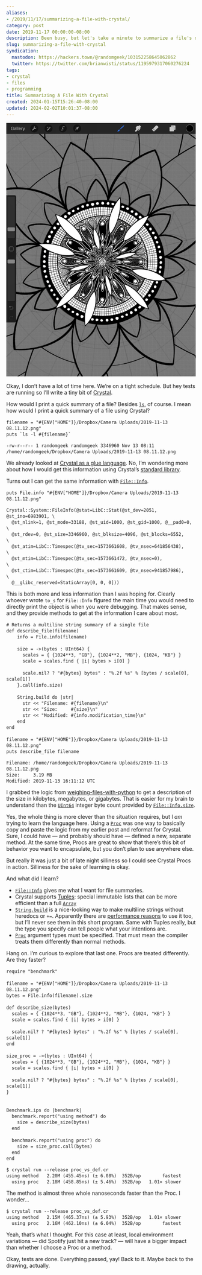 ```yaml
---
aliases:
- /2019/11/17/summarizing-a-file-with-crystal/
category: post
date: 2019-11-17 00:00:00-08:00
description: Been busy, but let's take a minute to summarize a file's details with [Crystal](https://crystal-lang.org/)
slug: summarizing-a-file-with-crystal
syndication:
  mastodon: https://hackers.town/@randomgeek/103152258645062862
  twitter: https://twitter.com/brianwisti/status/1195979317060276224
tags:
- crystal
- files
- programming
title: Summarizing A File With Crystal
created: 2024-01-15T15:26:40-08:00
updated: 2024-02-02T10:01:37-08:00
---
```


![attachments/img/2019/cover-2019-11-17.png](../../../attachments/img/2019/cover-2019-11-17.png)

Okay, I don’t have a lot of time here. We’re on a tight schedule. But hey tests are running so I’ll write a tiny bit of [Crystal](../../../card/Crystal.md).

How would I print a quick summary of a file? Besides [`ls`](http://www.man7.org/linux/man-pages/man1/ls.1.html), of course. I mean how would I print a quick summary of a file using Crystal?

````crystal
filename = "#{ENV["HOME"]}/Dropbox/Camera Uploads/2019-11-13 08.11.12.png"
puts `ls -l #{filename}`
````

````
-rw-r--r-- 1 randomgeek randomgeek 3346960 Nov 13 08:11 /home/randomgeek/Dropbox/Camera Uploads/2019-11-13 08.11.12.png
````

We already looked at [Crystal as a glue language](../08/trying-the-crystal-language.md). No, I’m wondering more about how I would get this information using Crystal’s [standard library](https://crystal-lang.org/api/).

Turns out I can get the same information with [`File::Info`](https://crystal-lang.org/api/File/Info.html).

````crystal
puts File.info "#{ENV["HOME"]}/Dropbox/Camera Uploads/2019-11-13 08.11.12.png"
````

````
Crystal::System::FileInfo(@stat=LibC::Stat(@st_dev=2051, @st_ino=6983901, \
  @st_nlink=1, @st_mode=33188, @st_uid=1000, @st_gid=1000, @__pad0=0,     \
  @st_rdev=0, @st_size=3346960, @st_blksize=4096, @st_blocks=6552,        \
  @st_atim=LibC::Timespec(@tv_sec=1573661608, @tv_nsec=641856438),        \
  @st_mtim=LibC::Timespec(@tv_sec=1573661472, @tv_nsec=0),                \
  @st_ctim=LibC::Timespec(@tv_sec=1573661609, @tv_nsec=941857986),        \
  @__glibc_reserved=StaticArray[0, 0, 0]))
````

This is both more and less information than I was hoping for. Clearly whoever wrote `to_s` for `File::Info` figured the main time you would need to directly print the object is when you were debugging. That makes sense, and they provide methods to get at the information I care about most.

````crystal
# Returns a multiline string summary of a single file
def describe_file(filename)
    info = File.info(filename)

    size = ->(bytes : UInt64) {
      scales = { {1024**3, "GB"}, {1024**2, "MB"}, {1024, "KB"} }
      scale = scales.find { |i| bytes > i[0] }

      scale.nil? ? "#{bytes} bytes" : "%.2f %s" % [bytes / scale[0], scale[1]]
    }.call(info.size)

    String.build do |str|
      str << "Filename: #{filename}\n"
      str << "Size:     #{size}\n"
      str << "Modified: #{info.modification_time}\n"
    end
end

filename = "#{ENV["HOME"]}/Dropbox/Camera Uploads/2019-11-13 08.11.12.png"
puts describe_file filename
````

````
Filename: /home/randomgeek/Dropbox/Camera Uploads/2019-11-13 08.11.12.png
Size:     3.19 MB
Modified: 2019-11-13 16:11:12 UTC
````

I grabbed the logic from [weighing-files-with-python](../06/weighing-files-with-python.md) to get a description of the size in kilobytes, megabytes, or gigabytes. That is easier for my brain to understand than the [`UInt64`](https://crystal-lang.org/api/UInt64.html) integer byte count provided by [`File::Info.size`](https://crystal-lang.org/api/File/Info.html#size:UInt64-instance-method).

Yes, the whole thing is more clever than the situation requires, but I *am* trying to  learn the language here. Using a [`Proc`](https://crystal-lang.org/api/Proc.html) was one way to basically copy and paste the logic from my earlier post and reformat for Crystal. Sure, I could have — and probably should have — defined a new, separate method. At the same time, Procs are great to show that there’s this bit of behavior you want to encapsulate, but you don’t plan to use anywhere else.

But really it was just a bit of late night silliness so I could see Crystal Procs in action. Silliness for the sake of learning is okay.

And what did I learn?

* [`File::Info`](https://crystal-lang.org/api/File/Info.html) gives me what I want for file summaries.
* Crystal supports [Tuples](https://crystal-lang.org/api/Tuple.html): special immutable lists that can be more efficient than a full [`Array`](https://crystal-lang.org/api/Array.html)
* [`String.build`](https://crystal-lang.org/api/String.html#build(capacity=64,&block):self-class-method) is a nice-looking way to make multiline strings without heredocs or `+=`. Apparently there are [performance reasons](https://crystal-lang.org/reference/guides/performance.html) to use it too, but I’ll never see them in this short program. Same with Tuples really, but the type you specify can tell people what your intentions are.
* [`Proc`](https://crystal-lang.org/api/Proc.html) argument types must be specified. That must mean the compiler treats them differently than normal methods.

Hang on. I’m curious to explore that last one. Procs are treated differently. Are they faster?

````crystal
require "benchmark"

filename = "#{ENV["HOME"]}/Dropbox/Camera Uploads/2019-11-13 08.11.12.png"
bytes = File.info(filename).size

def describe_size(bytes)
  scales = { {1024**3, "GB"}, {1024**2, "MB"}, {1024, "KB"} }
  scale = scales.find { |i| bytes > i[0] }

  scale.nil? ? "#{bytes} bytes" : "%.2f %s" % [bytes / scale[0], scale[1]]
end

size_proc = ->(bytes : UInt64) {
  scales = { {1024**3, "GB"}, {1024**2, "MB"}, {1024, "KB"} }
  scale = scales.find { |i| bytes > i[0] }

  scale.nil? ? "#{bytes} bytes" : "%.2f %s" % [bytes / scale[0], scale[1]]
}


Benchmark.ips do |benchmark|
  benchmark.report("using method") do
    size = describe_size(bytes)
  end

  benchmark.report("using proc") do
    size = size_proc.call(bytes)
  end
end
````

````
$ crystal run --release proc_vs_def.cr
using method   2.20M (455.45ns) (± 6.08%)  352B/op        fastest
  using proc   2.18M (458.85ns) (± 5.46%)  352B/op   1.01× slower
````

The method is almost three whole nanoseconds faster than the Proc. I wonder…

````console
$ crystal run --release proc_vs_def.cr
using method   2.15M (465.37ns) (± 5.93%)  352B/op   1.01× slower
  using proc   2.16M (462.10ns) (± 6.04%)  352B/op        fastest
````

Yeah, that’s what I thought. For this case at least, local environment variations — did Spotify just hit a new track? — will have a bigger impact than whether I choose a Proc or a method.

Okay, tests are done. Everything passed, yay! Back to it. Maybe back to the drawing, actually.
